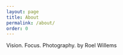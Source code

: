 ```yaml
---
layout: page
title: About
permalink: /about/
order: 0
---
```

Vision. Focus. Photography.
by Roel Willems